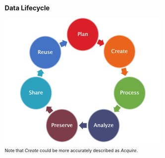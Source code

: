 ##  Data Lifecycle
![](/resources/images/data/data_life_cycle.png) <!-- .element width="60%" -->

Note that *Create* could be more accurately described as *Acquire*.
